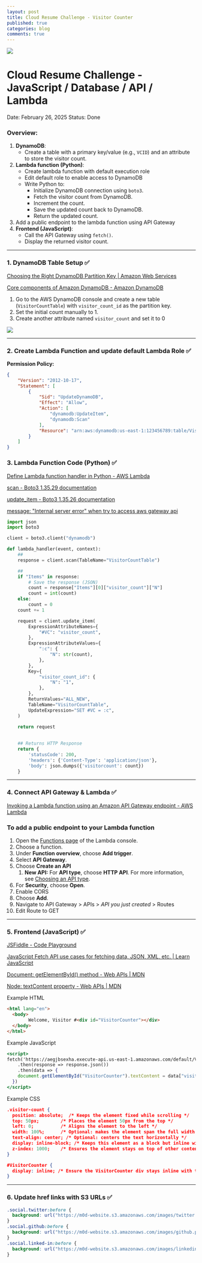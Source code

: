 ```yaml
---
layout: post
title: Cloud Resume Challenge - Visitor Counter
published: true
categories: blog
comments: true
---
```

![]({{site.baseurl}}/images/crc_visitor_counter.png)

# Cloud Resume Challenge - JavaScript / Database / API / Lambda

Date: February 26, 2025
Status: Done

### Overview:

1. **DynamoDB**:
    - Create a table with a primary key/value (e.g., `VCID`) and an attribute to store the visitor count.
2. **Lambda function (Python)**:
    - Create lambda function with default execution role
    - Edit default role to enable access to DynamoDB
    - Write Python to:
        - Initialize DynamoDB connection using `boto3`.
        - Fetch the visitor count from DynamoDB.
        - Increment the count.
        - Save the updated count back to DynamoDB.
        - Return the updated count.
3. Add a public endpoint to the lambda function using API Gateway
4. **Frontend (JavaScript)**:
    - Call the API Gateway using `fetch()`.
    - Display the returned visitor count.

---

### **1. DynamoDB Table Setup ✅**

[Choosing the Right DynamoDB Partition Key | Amazon Web Services](https://aws.amazon.com/blogs/database/choosing-the-right-dynamodb-partition-key/)

[Core components of Amazon DynamoDB - Amazon DynamoDB](https://docs.aws.amazon.com/amazondynamodb/latest/developerguide/HowItWorks.CoreComponents.html)

1. Go to the AWS DynamoDB console and create a new table (`VisitorCountTable`) with `visitor_count_id` as the partition key.
2. Set the initial count manually to 1.
3. Create another attribute named `visitor_count` and set it to 0

![]({{site.baseurl}}/images/crc_visitor_counter_dynamodb.png)

---

### 2. Create Lambda Function and update default Lambda Role ✅

**Permission Policy:**

```json
{
    "Version": "2012-10-17",
    "Statement": [
        {
            "Sid": "UpdateDynamoDB",
            "Effect": "Allow",
            "Action": [
                "dynamodb:UpdateItem",
                "dynamodb:Scan"
            ],
            "Resource": "arn:aws:dynamodb:us-east-1:123456789:table/VisitorCountTable"
        }
    ]
}
```

### 3. **Lambda Function Code (Python) ✅**

[Define Lambda function handler in Python - AWS Lambda](https://docs.aws.amazon.com/lambda/latest/dg/python-handler.html)

[scan - Boto3 1.35.29 documentation](https://boto3.amazonaws.com/v1/documentation/api/latest/reference/services/dynamodb/client/scan.html)

[update_item - Boto3 1.35.26 documentation](https://boto3.amazonaws.com/v1/documentation/api/latest/reference/services/dynamodb/client/update_item.html)

[message: "Internal server error" when try to access aws gateway api](https://stackoverflow.com/questions/47672377/message-internal-server-error-when-try-to-access-aws-gateway-api)

```python
import json
import boto3

client = boto3.client("dynamodb")

def lambda_handler(event, context):
    ##
    response = client.scan(TableName="VisitorCountTable")

    ##
    if "Items" in response:
        # Save the response (JSON)
        count = response["Items"][0]["visitor_count"]["N"]
        count = int(count)
    else:
        count = 0
    count += 1

    request = client.update_item(
        ExpressionAttributeNames={
            "#VC": "visitor_count",
        },
        ExpressionAttributeValues={
            ":c": {
                "N": str(count),
            },
        },
        Key={
            "visitor_count_id": {
                "N": "1",
            },
        },
        ReturnValues="ALL_NEW",
        TableName="VisitorCountTable",
        UpdateExpression="SET #VC = :c",
    )

    return request
    
    
    ## Returns HTTP Response
    return {
        'statusCode': 200,
        'headers': {'Content-Type': 'application/json'},
        'body': json.dumps({'visitorcount': count})
    }
```

---

### **4. Connect API Gateway & Lambda ✅**

[Invoking a Lambda function using an Amazon API Gateway endpoint - AWS Lambda](https://docs.aws.amazon.com/lambda/latest/dg/services-apigateway.html)

### To add a public endpoint to your Lambda function

1. Open the [Functions page](https://console.aws.amazon.com/lambda/home#/functions) of the Lambda console.
2. Choose a function.
3. Under **Function overview**, choose **Add trigger**.
4. Select **API Gateway**.
5. Choose **Create an API**
    1. **New API:** For **API type**, choose **HTTP API**. For more information, see [Choosing an API type](https://docs.aws.amazon.com/lambda/latest/dg/services-apigateway.html#services-apigateway-apitypes).
6. For **Security**, choose **Open**.
7. Enable CORS
8. Choose **Add**.
9. Navigate to API Gateway > APIs > *API you just created* > Routes 
10. Edit Route to GET

---

### 5. **Frontend (JavaScript) ✅**

[JSFiddle - Code Playground](https://jsfiddle.net/)

[JavaScript Fetch API use cases for fetching data, JSON, XML, etc. | Learn JavaScript](https://learnjavascript.online/topics/fetch.html)

[Document: getElementById() method - Web APIs | MDN](https://developer.mozilla.org/en-US/docs/Web/API/Document/getElementById)

[Node: textContent property - Web APIs | MDN](https://developer.mozilla.org/en-US/docs/Web/API/Node/textContent#differences_from_innertext)

Example HTML

```html
<html lang="en">
  <body>
		Welcome, Visitor #<div id="VisitorCounter"></div>
  </body>
</html>

```

Example JavaScript

```jsx
<script>
fetch('https://aegjbsexha.execute-api.us-east-1.amazonaws.com/default/VisitorCounter')
    .then(response => response.json())
  	.then(data => {
  	document.getElementById("VisitorCounter").textContent = data["visitorcount"];
  })
</script>
```

Example CSS

```json
.visitor-count {
  position: absolute;  /* Keeps the element fixed while scrolling */
  top: 50px;        /* Places the element 50px from the top */
  left: 0;          /* Aligns the element to the left */
  width: 100%;      /* Optional: makes the element span the full width of the page */
  text-align: center; /* Optional: centers the text horizontally */
  display: inline-block; /* Keeps this element as a block but inline with other elements */
  z-index: 1000;    /* Ensures the element stays on top of other content */
}

#VisitorCounter {
  display: inline; /* Ensure the VisitorCounter div stays inline with the Welcome text */
}
```

---

### 6. Update href links with S3 URLs ✅

```css
.social.twitter:before {
  background: url("https://m0d-website.s3.amazonaws.com/images/twitter.png") center no-repeat;
}
.social.github:before {
  background: url("https://m0d-website.s3.amazonaws.com/images/github.png") center no-repeat;
}
.social.linked-in:before {
  background: url("https://m0d-website.s3.amazonaws.com/images/linkedin.png") center no-repeat;
}
```
